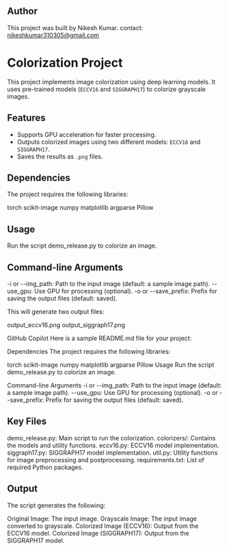 ## Author
This project was built by Nikesh Kumar.
contact: nikeshkumar310305@gmail.com

# Colorization Project

This project implements image colorization using deep learning models. It uses pre-trained models (`ECCV16` and `SIGGRAPH17`) to colorize grayscale images.

## Features
- Supports GPU acceleration for faster processing.
- Outputs colorized images using two different models: `ECCV16` and `SIGGRAPH17`.
- Saves the results as `.png` files.

## Dependencies
The project requires the following libraries:

torch
scikit-image
numpy
matplotlib
argparse
Pillow

## Usage
Run the script demo_release.py to colorize an image.

## Command-line Arguments
-i or --img_path: Path to the input image (default: a sample image path).
--use_gpu: Use GPU for processing (optional).
-o or --save_prefix: Prefix for saving the output files (default: saved).

This will generate two output files:

output_eccv16.png
output_siggraph17.png

GitHub Copilot
Here is a sample README.md file for your project:

Dependencies
The project requires the following libraries:

torch
scikit-image
numpy
matplotlib
argparse
Pillow
Usage
Run the script demo_release.py to colorize an image.

Command-line Arguments
-i or --img_path: Path to the input image (default: a sample image path).
--use_gpu: Use GPU for processing (optional).
-o or --save_prefix: Prefix for saving the output files (default: saved).

## Key Files
demo_release.py: Main script to run the colorization.
colorizers/: Contains the models and utility functions.
eccv16.py: ECCV16 model implementation.
siggraph17.py: SIGGRAPH17 model implementation.
util.py: Utility functions for image preprocessing and postprocessing.
requirements.txt: List of required Python packages.

## Output
The script generates the following:

Original Image: The input image.
Grayscale Image: The input image converted to grayscale.
Colorized Image (ECCV16): Output from the ECCV16 model.
Colorized Image (SIGGRAPH17): Output from the SIGGRAPH17 model.
